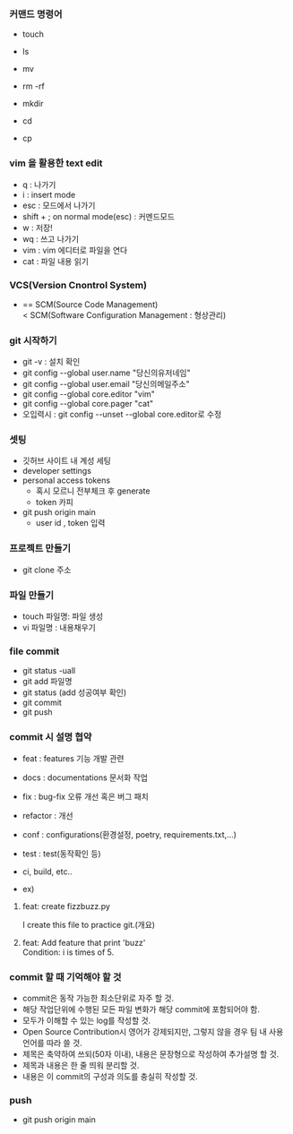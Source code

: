### 커맨드 명령어
- touch 
- ls
- mv
- rm -rf
- mkdir

- cd
- cp

### vim 을 활용한 text edit
- q : 나가기
- i : insert mode
- esc : 모드에서 나가기
- shift + ; on normal mode(esc) : 커멘드모드
- w : 저장!
- wq : 쓰고 나가기
- vim : vim 에디터로 파일을 연다
- cat : 파일 내용 읽기

### VCS(Version Cnontrol System)
- == SCM(Source Code Management)  
< SCM(Software Configuration Management : 형상관리)

### git 시작하기
- git -v : 설치 확인
- git config --global user.name "당신의유저네임"
- git config --global user.email "당신의메일주소"
- git config --global core.editor "vim"
- git config --global core.pager "cat"
- 오입력시 : git config --unset --global core.editor로 수정

### 셋팅
- 깃허브 사이트 내 계성 세팅
- developer settings
- personal access tokens
    - 혹시 모르니 전부체크 후 generate
    - token 카피
- git push origin main
    - user id , token 입력

### 프로젝트 만들기
- git clone 주소
### 파일 만들기
- touch 파일명: 파일 생성
- vi 파일명 : 내용채우기

### file commit
- git status -uall
- git add 파일명
- git status (add 성공여부 확인)
- git commit
- git push

### commit 시 설명 협약
- feat : features 기능 개발 관련
- docs : documentations 문서화 작업
- fix : bug-fix 오류 개선 혹은 버그 패치
- refactor : 개선
- conf : configurations(환경설정, poetry, requirements.txt,...)

- test : test(동작확인 등)
- ci, build, etc..
- ex) 
1. feat: create fizzbuzz.py

    I create this file to practice git.(개요)
2. feat: Add feature that print 'buzz'  
Condition: i is times of 5.




### commit 할 때 기억해야 할 것
- commit은 동작 가능한 최소단위로 자주 할 것.
- 해당 작업단위에 수행된 모든 파일 변화가 해당 commit에 포함되어야 함.
- 모두가 이해할 수 있는 log를 작성할 것.
- Open Source Contribution시 영어가 강제되지만, 그렇지 않을 경우 팀 내 사용 언어를
따라 쓸 것.
- 제목은 축약하여 쓰되(50자 이내), 내용은 문장형으로 작성하여 추가설명 할 것.
- 제목과 내용은 한 줄 띄워 분리할 것.
- 내용은 이 commit의 구성과 의도를 충실히 작성할 것.

### push
- git push origin main


